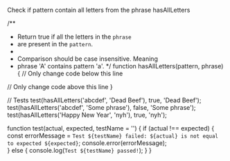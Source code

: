 Check if pattern contain all letters from the phrase hasAllLetters

/**
 * Return true if all the letters in the `phrase`
 * are present in the `pattern`.
 *
 * Comparison should be case insensitive. Meaning 
 * phrase 'A' contains pattern 'a'.
 */
function hasAllLetters(pattern, phrase) {
  // Only change code below this line

  // Only change code above this line
}


// Tests
test(hasAllLetters('abcdef', 'Dead Beef'), true, 'Dead Beef');
test(hasAllLetters('abcdef', 'Some phrase'), false, 'Some phrase');
test(hasAllLetters('Happy New Year', 'nyh'), true, 'nyh');


function test(actual, expected, testName = '') {
  if (actual !== expected) {
    const errorMessage = `Test ${testName} failed: ${actual} is not equal to expected ${expected}`;
    console.error(errorMessage);  
  } else {
    console.log(`Test ${testName} passed!`);
  }
}